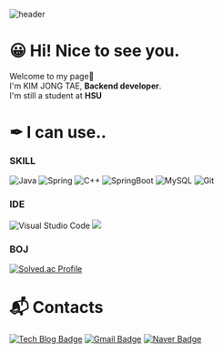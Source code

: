 ![header](https://capsule-render.vercel.app/api?type=Cylinder&height=150&section=header&text=JT's&nbsp;Coding&nbsp;blog&fontColor=ffffff&fontSize=50&animation=fadeIn&fontAlignY=55)

# 😀 Hi! Nice to see you.
Welcome to my page🎉<br>
I'm KIM JONG TAE, <strong>Backend developer</strong>.  
I'm still a student at <strong>HSU</strong>


# ✒ I can use..
### SKILL
![Java](https://img.shields.io/badge/Java-007396.svg?&style=for-the-badge&logo=Java&logoColor=white)
![Spring](https://img.shields.io/badge/Spring-6DB33F.svg?&style=for-the-badge&logo=Spring&logoColor=white)
![C++](https://img.shields.io/badge/C++-00599C.svg?&style=for-the-badge&logo=cplusplus&logoColor=white)
![SpringBoot](https://img.shields.io/badge/Spring&nbsp;Boot-6DB33F.svg?&style=for-the-badge&logo=SpringBoot&logoColor=white)
![MySQL](https://img.shields.io/badge/MySQL-4479A1.svg?&style=for-the-badge&logo=MySQL&logoColor=white)
![Git](https://img.shields.io/badge/Git-F05032.svg?&style=for-the-badge&logo=Git&logoColor=white)
### IDE
![Visual Studio Code](https://img.shields.io/badge/Visual%20Studio%20Code-007ACC.svg?&style=for-the-badge&logo=Visual%20Studio%20Code&logoColor=white)
![](https://img.shields.io/badge/Intellij&nbsp;IDEA-000000.svg?&style=for-the-badge&logo=intellijidea&logoColor=white)

### BOJ
[![Solved.ac Profile](http://mazassumnida.wtf/api/v2/generate_badge?boj=xowhd99)](https://solved.ac/xowhd99/)

 
# :mailbox_with_mail: Contacts
[![Tech Blog Badge](http://img.shields.io/badge/Blog-03C75A?style=flat-square&logo=Naver&logoColor=white&link=https://blog.naver.com/nh02111/)](https://blog.naver.com/nh02111/)
[![Gmail Badge](https://img.shields.io/badge/Gmail-d14836?style=flat-square&logo=Gmail&logoColor=white&link=mailto:xowhd999@gmail.com)](mailto:xowhd999@gmail.com)
[![Naver Badge](https://img.shields.io/badge/Naver-03C75A?style=flat-square&logo=Naver&logoColor=white&link=mailto:nh02111@naver.com)](mailto:nh02111@naver.com)
